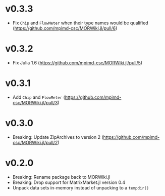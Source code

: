 # v0.3.3

- Fix `Chip` and `FlowMeter` when their type names would be qualified (https://github.com/mpimd-csc/MORWiki.jl/pull/6)

# v0.3.2

- Fix Julia 1.6 (https://github.com/mpimd-csc/MORWiki.jl/pull/5)

# v0.3.1

- Add `Chip` and `FlowMeter` (https://github.com/mpimd-csc/MORWiki.jl/pull/3)

# v0.3.0

- Breaking: Update ZipArchives to version 2 (https://github.com/mpimd-csc/MORWiki.jl/pull/2)

# v0.2.0

- Breaking: Rename package back to MORWiki.jl
- Breaking: Drop support for MatrixMarket.jl version 0.4
- Unpack data sets in-memory instead of unpacking to a `tempdir()`
